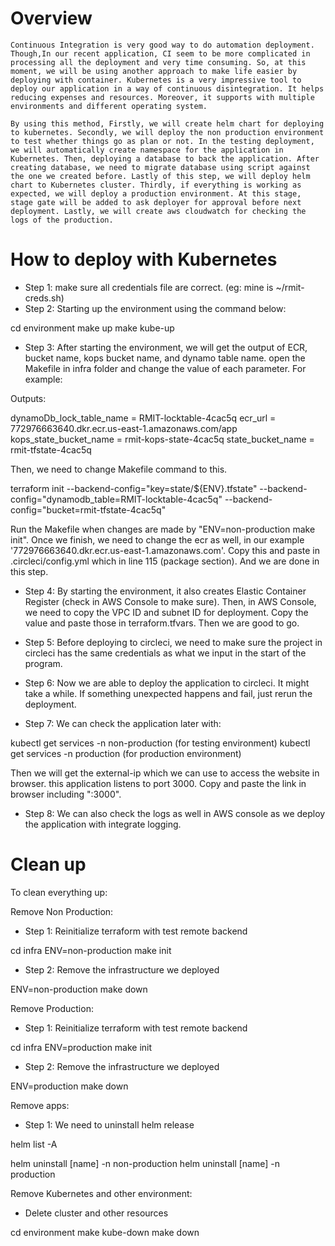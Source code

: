 # Overview
    Continuous Integration is very good way to do automation deployment. Though,In our recent application, CI seem to be more complicated in processing all the deployment and very time consuming. So, at this moment, we will be using another approach to make life easier by deploying with container. Kubernetes is a very impressive tool to deploy our application in a way of continuous disintegration. It helps reducing expenses and resources. Moreover, it supports with multiple environments and different operating system.

    By using this method, Firstly, we will create helm chart for deploying to kubernetes. Secondly, we will deploy the non production environment to test whether things go as plan or not. In the testing deployment, we will automatically create namespace for the application in Kubernetes. Then, deploying a database to back the application. After creating database, we need to migrate database using script against the one we created before. Lastly of this step, we will deploy helm chart to Kubernetes cluster. Thirdly, if everything is working as expected, we will deploy a production environment. At this stage, stage gate will be added to ask deployer for approval before next deployment. Lastly, we will create aws cloudwatch for checking the logs of the production.

# How to deploy with Kubernetes
- Step 1: make sure all credentials file are correct. (eg: mine is ~/rmit-creds.sh)
- Step 2: Starting up the environment using the command below:

cd environment
make up
make kube-up

- Step 3: After starting the environment, we will get the output of ECR, bucket name, kops bucket name, and dynamo table name. open the Makefile in infra folder and change the value of each parameter. For example:

Outputs:

dynamoDb_lock_table_name = RMIT-locktable-4cac5q
ecr_url = 772976663640.dkr.ecr.us-east-1.amazonaws.com/app
kops_state_bucket_name = rmit-kops-state-4cac5q
state_bucket_name = rmit-tfstate-4cac5q

Then, we need to change Makefile command to this.

terraform init --backend-config="key=state/${ENV}.tfstate" --backend-config="dynamodb_table=RMIT-locktable-4cac5q" --backend-config="bucket=rmit-tfstate-4cac5q"

Run the Makefile when changes are made by "ENV=non-production make init". Once we finish, we need to change the ecr as well, in our example '772976663640.dkr.ecr.us-east-1.amazonaws.com'. Copy this and paste in .circleci/config.yml which in line 115 (package section). And we are done in this step.

- Step 4: By starting the environment, it also creates Elastic Container Register (check in AWS Console to make sure). Then, in AWS Console, we need to copy the VPC ID and subnet ID for deployment. Copy the value and paste those in terraform.tfvars. Then we are good to go.

- Step 5: Before deploying to circleci, we need to make sure the project in circleci has the same credentials as what we input in the start of the program.

- Step 6: Now we are able to deploy the application to circleci. It might take a while. If something unexpected happens and fail, just rerun the deployment.

- Step 7: We can check the application later with:

kubectl get services -n non-production                  (for testing environment)
kubectl get services -n production                      (for production environment)

Then we will get the external-ip which we can use to access the website in browser. this application listens to port 3000. Copy and paste the link in browser including ":3000".

- Step 8: We can also check the logs as well in AWS console as we deploy the application with integrate logging.



# Clean up

To clean everything up:

Remove Non Production:

- Step 1: Reinitialize terraform with test remote backend

cd infra
ENV=non-production make init

- Step 2: Remove the infrastructure we deployed

ENV=non-production make down


Remove Production:

- Step 1: Reinitialize terraform with test remote backend

cd infra
ENV=production make init

- Step 2: Remove the infrastructure we deployed

ENV=production make down


Remove apps:

- Step 1: We need to uninstall helm release

helm list -A

helm uninstall [name] -n non-production
helm uninstall [name] -n production


Remove Kubernetes and other environment:

- Delete cluster and other resources

cd environment
make kube-down
make down